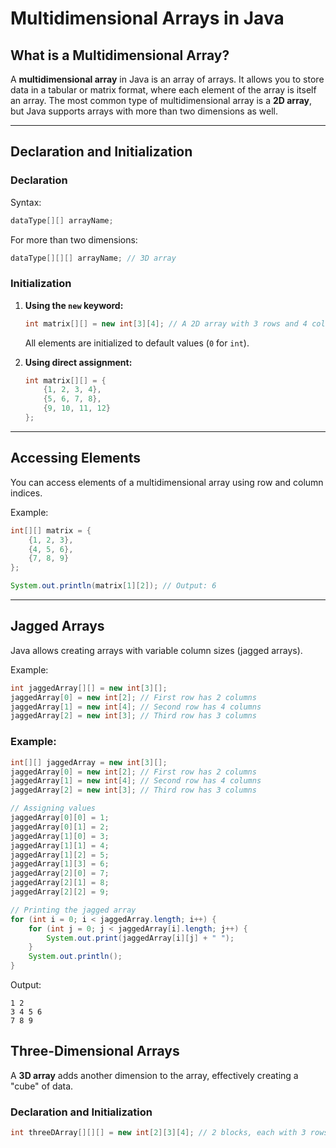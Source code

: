 # Multidimensional Arrays in Java

## **What is a Multidimensional Array?**
A **multidimensional array** in Java is an array of arrays. It allows you to store data in a tabular or matrix format, where each element of the array is itself an array. The most common type of multidimensional array is a **2D array**, but Java supports arrays with more than two dimensions as well.

---

## **Declaration and Initialization**

### **Declaration**
Syntax:
```java
dataType[][] arrayName;
```
For more than two dimensions:
```java
dataType[][][] arrayName; // 3D array
```

### **Initialization**
1. **Using the `new` keyword:**
   ```java
   int matrix[][] = new int[3][4]; // A 2D array with 3 rows and 4 columns
   ```
   All elements are initialized to default values (`0` for `int`).

2. **Using direct assignment:**
   ```java
   int matrix[][] = {
       {1, 2, 3, 4},
       {5, 6, 7, 8},
       {9, 10, 11, 12}
   };
   ```

---

## **Accessing Elements**
You can access elements of a multidimensional array using row and column indices.

Example:
```java
int[][] matrix = {
    {1, 2, 3},
    {4, 5, 6},
    {7, 8, 9}
};

System.out.println(matrix[1][2]); // Output: 6
```

---

## **Jagged Arrays**
Java allows creating arrays with variable column sizes (jagged arrays).

Example:
```java
int jaggedArray[][] = new int[3][];
jaggedArray[0] = new int[2]; // First row has 2 columns
jaggedArray[1] = new int[4]; // Second row has 4 columns
jaggedArray[2] = new int[3]; // Third row has 3 columns
```


### **Example:**
```java
int[][] jaggedArray = new int[3][];
jaggedArray[0] = new int[2]; // First row has 2 columns
jaggedArray[1] = new int[4]; // Second row has 4 columns
jaggedArray[2] = new int[3]; // Third row has 3 columns

// Assigning values
jaggedArray[0][0] = 1;
jaggedArray[0][1] = 2;
jaggedArray[1][0] = 3;
jaggedArray[1][1] = 4;
jaggedArray[1][2] = 5;
jaggedArray[1][3] = 6;
jaggedArray[2][0] = 7;
jaggedArray[2][1] = 8;
jaggedArray[2][2] = 9;

// Printing the jagged array
for (int i = 0; i < jaggedArray.length; i++) {
    for (int j = 0; j < jaggedArray[i].length; j++) {
        System.out.print(jaggedArray[i][j] + " ");
    }
    System.out.println();
}
```
Output:
```
1 2 
3 4 5 6 
7 8 9 
```

## **Three-Dimensional Arrays**
A **3D array** adds another dimension to the array, effectively creating a "cube" of data.

### **Declaration and Initialization**
```java
int threeDArray[][][] = new int[2][3][4]; // 2 blocks, each with 3 rows and 4 columns
```